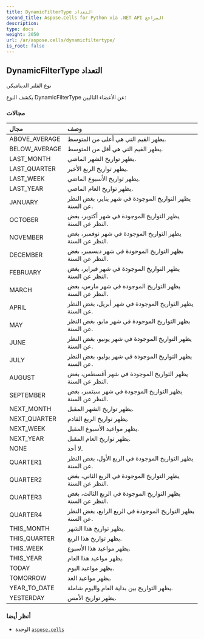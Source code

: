```yaml
---
title: DynamicFilterType التعداد
second_title: Aspose.Cells for Python via .NET API المراجع
description:
type: docs
weight: 2050
url: /ar/aspose.cells/dynamicfiltertype/
is_root: false
---
```

##  DynamicFilterType التعداد
نوع الفلتر الديناميكي



يكشف النوع DynamicFilterType عن الأعضاء التاليين:

###  مجالات
| مجال| وصف|
| :- | :- |
| ABOVE_AVERAGE | يظهر القيم التي هي أعلى من المتوسط.|
| BELOW_AVERAGE | يظهر القيم التي هي أقل من المتوسط.|
| LAST_MONTH | يظهر تواريخ الشهر الماضي.|
| LAST_QUARTER | يظهر تواريخ الربع الأخير.|
| LAST_WEEK | يظهر تواريخ الأسبوع الماضي.|
| LAST_YEAR | يظهر تواريخ العام الماضي.|
| JANUARY | يظهر التواريخ الموجودة في شهر يناير، بغض النظر عن السنة.|
| OCTOBER | يظهر التواريخ الموجودة في شهر أكتوبر، بغض النظر عن السنة.|
| NOVEMBER | يظهر التواريخ الموجودة في شهر نوفمبر، بغض النظر عن السنة.|
| DECEMBER |يظهر التواريخ الموجودة في شهر ديسمبر، بغض النظر عن السنة.|
| FEBRUARY | يظهر التواريخ الموجودة في شهر فبراير، بغض النظر عن السنة.|
| MARCH | يظهر التواريخ الموجودة في شهر مارس، بغض النظر عن السنة.|
| APRIL | يظهر التواريخ الموجودة في شهر أبريل، بغض النظر عن السنة.|
| MAY | يظهر التواريخ الموجودة في شهر مايو، بغض النظر عن السنة.|
| JUNE | يظهر التواريخ الموجودة في شهر يونيو، بغض النظر عن السنة.|
| JULY | يظهر التواريخ الموجودة في شهر يوليو، بغض النظر عن السنة.|
| AUGUST | يظهر التواريخ الموجودة في شهر أغسطس، بغض النظر عن السنة.|
| SEPTEMBER | يظهر التواريخ الموجودة في شهر سبتمبر، بغض النظر عن السنة.|
| NEXT_MONTH | يظهر تواريخ الشهر المقبل.|
| NEXT_QUARTER | يظهر تواريخ الربع القادم.|
| NEXT_WEEK | يظهر مواعيد الأسبوع المقبل.|
| NEXT_YEAR | يظهر تواريخ العام المقبل.|
| NONE | لا أحد.|
| QUARTER1 | يظهر التواريخ الموجودة في الربع الأول، بغض النظر عن السنة.|
| QUARTER2 | يظهر التواريخ الموجودة في الربع الثاني، بغض النظر عن السنة.|
| QUARTER3 | يظهر التواريخ الموجودة في الربع الثالث، بغض النظر عن السنة.|
| QUARTER4 |يظهر التواريخ الموجودة في الربع الرابع، بغض النظر عن السنة.|
| THIS_MONTH | يظهر تواريخ هذا الشهر.|
| THIS_QUARTER | يظهر تواريخ هذا الربع.|
| THIS_WEEK | يظهر مواعيد هذا الأسبوع.|
| THIS_YEAR | يظهر مواعيد هذا العام.|
| TODAY | يظهر مواعيد اليوم.|
| TOMORROW | يظهر مواعيد الغد.|
| YEAR_TO_DATE | يظهر التواريخ بين بداية العام واليوم شاملة.|
| YESTERDAY | يظهر تواريخ الأمس.|



###  أنظر أيضا
* الوحدة [`aspose.cells`](..)
